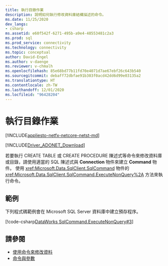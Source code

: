 ```yaml
---
title: 執行目錄作業
description: 說明如何執行修改資料庫結構描述的命令。
ms.date: 11/25/2020
dev_langs:
- csharp
ms.assetid: e60f542f-6271-495b-a9e4-48553481c2a3
ms.prod: sql
ms.prod_service: connectivity
ms.technology: connectivity
ms.topic: conceptual
author: David-Engel
ms.author: v-daenge
ms.reviewer: v-chmalh
ms.openlocfilehash: 85e68bd77b11fd70e4071d7ae67ebf26c643b540
ms.sourcegitcommit: debaff72dbfae91b303f0acd42dd6d99e03135a2
ms.translationtype: HT
ms.contentlocale: zh-TW
ms.lasthandoff: 12/01/2020
ms.locfileid: "96428204"
---
```

# <a name="performing-catalog-operations"></a>執行目錄作業

[!INCLUDE[appliesto-netfx-netcore-netst-md](../../includes/appliesto-netfx-netcore-netst-md.md)]

[!INCLUDE[Driver_ADONET_Download](../../includes/driver_adonet_download.md)]

若要執行 CREATE TABLE 或 CREATE PROCEDURE 陳述式等命令來修改資料庫或目錄，請使用適當的 SQL 陳述式與 **Connection** 物件來建立 **Command** 物件。 使用 <xref:Microsoft.Data.SqlClient.SqlCommand> 物件的 <xref:Microsoft.Data.SqlClient.SqlCommand.ExecuteNonQuery%2A> 方法來執行命令。

## <a name="example"></a>範例

下列程式碼範例會在 Microsoft SQL Server 資料庫中建立預存程序。

[!code-csharp[DataWorks SqlCommand.ExecuteNonQuery#3](~/../sqlclient/doc/samples/SqlCommand_ExecuteNonQuery_SP_DML.cs#3)]

## <a name="see-also"></a>請參閱

- [使用命令來修改資料](use-commands-to-modify-data.md)
- [命令與參數](commands-parameters.md)
